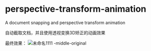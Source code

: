 # perspective-transform-animation
A document snapping and perspective transform animation


自动截取文档，并且使用透视变换3D矫正的动画效果

最终效果：
![未命名1111 -middle-original](https://user-images.githubusercontent.com/28096920/229403408-af504a62-2008-4562-a619-d111f1e99c0c.gif)
